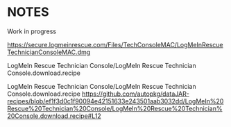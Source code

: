 # NOTES


Work in progress

 https://secure.logmeinrescue.com/Files/TechConsoleMAC/LogMeInRescueTechnicianConsoleMAC.dmg

 LogMeIn Rescue Technician Console/LogMeIn Rescue Technician Console.download.recipe

 LogMeIn Rescue Technician Console/LogMeIn Rescue Technician Console.download.recipe
 https://github.com/autopkg/dataJAR-recipes/blob/ef1f3d0c1f90094e42151633e243501aab3032dd/LogMeIn%20Rescue%20Technician%20Console/LogMeIn%20Rescue%20Technician%20Console.download.recipe#L12
